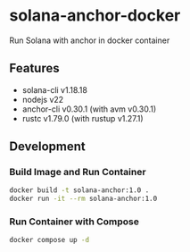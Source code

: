 # solana-anchor-docker
Run Solana with anchor in docker container

## Features
- solana-cli v1.18.18
- nodejs v22
- anchor-cli v0.30.1 (with avm v0.30.1)
- rustc v1.79.0 (with rustup v1.27.1)

## Development
### Build Image and Run Container
```bash
docker build -t solana-anchor:1.0 .
docker run -it --rm solana-anchor:1.0
```
### Run Container with Compose
```bash
docker compose up -d
```